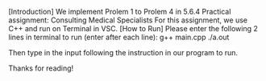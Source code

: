 [Introduction]
We implement Prolem 1 to Prolem 4 in 5.6.4 Practical assignment: Consulting Medical Specialists
For this assignment, we use C++ and run on Terminal in VSC.
[How to Run]
Please enter the following 2 lines in terminal to run (enter after each line):
g++ main.cpp
./a.out

Then type in the input following the instruction in our program to run.

Thanks for reading! 